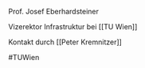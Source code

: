 Prof. Josef Eberhardsteiner 

Vizerektor Infrastruktur bei [[TU Wien]]

Kontakt durch [[Peter Kremnitzer]]

#TUWien 